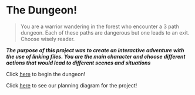 # The Dungeon!
> You are a warrior wandering in the forest who encounter a 3 path dungeon. Each of these paths are dangerous but one leads to an exit. Choose wisely reader.

**_The purpose of this project was to create an interactive adventure with the use of linking files. You are the main character and choose different actions that would lead to different scenes and situations_**

Click [here](beginning.md) to begin the dungeon!

Click [here](https://docs.google.com/drawings/d/12vCRomKLq9Z-J_rtPgAcNdkNLzcYYSyHgG4pk0k9mEE/edit?usp=sharing) to see our planning diagram for the project!